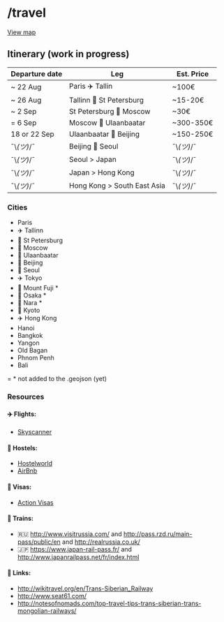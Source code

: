 # /travel

[View map](https://github.com/jeremybenaim/travel/blob/master/cities.geojson)

## Itinerary (work in progress)
Departure date  |    Leg                             |  Est. Price
----------------|------------------------------------|--------------
~ 22 Aug        |    Paris :airplane: Tallin         |   ~100€
~ 26 Aug        |    Tallinn :train: St Petersburg   |   ~15-20€
~ 2 Sep         |    St Petersburg :train: Moscow    |   ~30€
= 6 Sep         |    Moscow :train: Ulaanbaatar      |   ~300-350€
18 or 22 Sep    |    Ulaanbaatar :train: Beijing     |   ~150-250€
 ¯\\_(ツ)_/¯    |    Beijing :ship: Seoul            |  ¯\\_(ツ)_/¯
 ¯\\_(ツ)_/¯    |    Seoul > Japan                   |  ¯\\_(ツ)_/¯
 ¯\\_(ツ)_/¯    |    Japan > Hong Kong               |  ¯\\_(ツ)_/¯
 ¯\\_(ツ)_/¯    |    Hong Kong > South East Asia     |  ¯\\_(ツ)_/¯
 
### Cities

-  Paris
-  :airplane: Tallinn
-  :train: St Petersburg
-  :train: Moscow
-  :mountain_railway: Ulaanbaatar
-  :mountain_railway: Beijing
-  :ship: Seoul
-  :airplane: Tokyo
-  :bullettrain_side: Mount Fuji *
-  :bullettrain_side: Osaka *
-  :bullettrain_side: Nara *
-  :bullettrain_side: Kyoto
-  :airplane: Hong Kong
-  Hanoi
-  Bangkok
-  Yangon
-  Old Bagan
-  Phnom Penh
-  Bali

= * not added to the .geojson (yet)

### Resources

#### :airplane: Flights:
- [Skyscanner](http://skyscanner.com)

#### :hotel: Hostels:
- [Hostelworld](http://www.hostelworld.com)
- [AirBnb](https://www.airbnb.com/)

#### :page_facing_up: Visas:
- [Action Visas](http://action-visas.com)

#### :train: Trains:
- :ru: http://www.visitrussia.com/ and http://pass.rzd.ru/main-pass/public/en and http://realrussia.co.uk/
- :jp: https://www.japan-rail-pass.fr/ and http://www.japanrailpass.net/fr/index.html

#### :paperclip: Links:
- http://wikitravel.org/en/Trans-Siberian_Railway
- http://www.seat61.com/
- http://notesofnomads.com/top-travel-tips-trans-siberian-trans-mongolian-railways/
